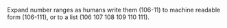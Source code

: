Expand number ranges as humans write them (106-11)
to machine readable form (106-111),
or to a list (106 107 108 109 110 111).

